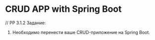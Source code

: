 # CRUD APP with Spring Boot
// PP 3.1.2
Задание:
1. Необходимо перенести ваше CRUD-приложение на Spring Boot.
